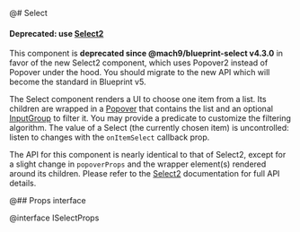 @# Select

<div class="@ns-callout @ns-intent-danger @ns-icon-error">
    <h4 class="@ns-heading">

Deprecated: use [Select2](#select/select2)

</h4>

This component is **deprecated since @mach9/blueprint-select v4.3.0** in favor of the new
Select2 component, which uses Popover2 instead of Popover under the hood.
You should migrate to the new API which will become the standard in Blueprint v5.

</div>

The Select component renders a UI to choose one item from a list. Its children are wrapped in a
[Popover](#core/components/popover) that contains the list and an optional
[InputGroup](#core/components/text-inputs.input-group) to filter it.
You may provide a predicate to customize the filtering algorithm. The value of a Select
(the currently chosen item) is uncontrolled: listen to changes with the `onItemSelect` callback prop.

The API for this component is nearly identical to that of Select2, except for a slight change in
`popoverProps` and the wrapper element(s) rendered around its children. Please refer to the
[Select2](#select/select2) documentation for full API details.

@## Props interface

@interface ISelectProps
